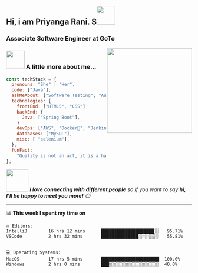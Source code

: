 <h2>Hi, i am Priyanga Rani. S<img src="https://media.giphy.com/media/12oufCB0MyZ1Go/giphy.gif" width="50"></h2>
<h3>Associate Software Engineer at GoTo</h3>
<img align='right' src="https://media.giphy.com/media/M9gbBd9nbDrOTu1Mqx/giphy.gif" width="230">
<!-- <p><em>Software Engineer. <img src="https://media.giphy.com/media/WUlplcMpOCEmTGBtBW/giphy.gif" width="30"> </em></p> -->

### <img src="https://media.giphy.com/media/VgCDAzcKvsR6OM0uWg/giphy.gif" width="50"> A little more about me...

```javascript
const techStack = {
  pronouns: "She" | "Her",
  code: ["Java"],
  askMeAbout: ["Software Testing", "Automation Testing", "Spring Boot"],
  technologies: {
    frontEnd: ["HTML5", "CSS"]
    backEnd: {
      Java: ["Spring Boot"],
    }
    devOps: ["AWS", "Docker🐳", "Jenkins", "Harness"],
    databases: ["MySQL"],
    misc: [ "selenium"],
  },
  funFact:
    "Quality is not an act, it is a habit.",
};
```

<img src="https://media.giphy.com/media/LnQjpWaON8nhr21vNW/giphy.gif" width="60"> <em><b>I love connecting with different people</b> so if you want to say <b>hi, I'll be happy to meet you more!</b> 😊</em>

---

<!--START_SECTION:waka-->

📊 **This week I spent my time on**
```
🔥 Editors:
IntelliJ        16 hrs 12 mins      ████████████████████░░   95.71%
VSCode          2 hrs 32 mins       ██████████████░░░░░░░░   55.81%


💻 Operating Systems:
MacOS           17 hrs 5 mins       ██████████████████████  100.0%
Windows         2 hrs 0 mins        ███░░░░░░░░░░░░░░░░░░░  40.0%
```
